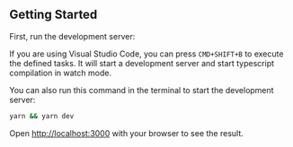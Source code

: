 ## Getting Started

First, run the development server:

If you are using Visual Studio Code, you can press `CMD+SHIFT+B` to execute the defined tasks. It will start a development server and start typescript compilation in watch mode.

You can also run this command in the terminal to start the development server:

```bash
yarn && yarn dev
```

Open [http://localhost:3000](http://localhost:3000) with your browser to see the result.
